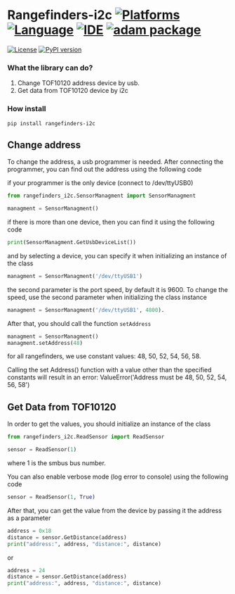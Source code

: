 # Rangefinders-i2c [![Platforms](https://img.shields.io/badge/Raspberry%20Pi-A22846?style=for-the-badge&logo=Raspberry%20Pi&logoColor=white)](https://img.shields.io/badge/Raspberry%20Pi-A22846?style=for-the-badge&logo=Raspberry%20Pi&logoColor=white) [![Language](https://img.shields.io/badge/Python-3776AB?style=for-the-badge&logo=python&logoColor=white)](https://img.shields.io/badge/Python-3776AB?style=for-the-badge&logo=python&logoColor=white) [![IDE](https://img.shields.io/badge/PyCharm-000000.svg?&style=for-the-badge&logo=PyCharm&logoColor=white)](https://img.shields.io/badge/PyCharm-000000.svg?&style=for-the-badge&logo=PyCharm&logoColor=white) [![adam package](https://img.shields.io/badge/adam_package-red?style=for-the-badge&logo=python&logoColor=white)](https://github.com/Adam-Software)

[![License](https://img.shields.io/github/license/Adam-Software/Rangefinders-i2c)](https://img.shields.io/github/license/Adam-Software/Rangefinders-i2c)
[![PyPI version](https://badge.fury.io/py/rangefinders-i2c.svg)](https://badge.fury.io/py/rangefinders-i2c)

### What the library can do?
1. Change TOF10120 address device by usb. 
2. Get data from TOF10120 device by i2c

### How install
```commandline
pip install rangefinders-i2c
```

## Change address

To change the address, a usb programmer is needed.
After connecting the programmer, you can find out the address using the following code


if your programmer is the only device (connect to /dev/ttyUSB0)
```python
from rangefinders_i2c.SensorManagment import SensorManagment

managment = SensorManagment()
```
if there is more than one device, then you can find it using the following code
```python
print(SensorManagment.GetUsbDeviceList())
```
and by selecting a device, you can specify it when initializing an instance of the class
```python
managment = SensorManagment('/dev/ttyUSB1')
```
the second parameter is the port speed, by default it is 9600. To change the speed, use the second parameter when initializing the class instance
```python
managment = SensorManagment('/dev/ttyUSB1', 4800).
```
After that, you should call the function `setAddress`
```python
managment = SensorManagment()
managment.setAddress(48)
```
for all rangefinders, we use constant values: 48, 50, 52, 54, 56, 58.

Calling the set Address() function with a value other than the specified constants will result in an error: ValueError('Address must be 48, 50, 52, 54, 56, 58')

## Get Data from TOF10120

In order to get the values, you should initialize an instance of the class

```python
from rangefinders_i2c.ReadSensor import ReadSensor

sensor = ReadSensor(1)
```
where 1 is the smbus bus number.

You can also enable verbose mode (log error to console) using the following code
```python
sensor = ReadSensor(1, True)
```

After that, you can get the value from the device by passing it the address as a parameter

```python
address = 0x18
distance = sensor.GetDistance(address)
print("address:", address, "distance:", distance)
```

or

```python
address = 24
distance = sensor.GetDistance(address)
print("address:", address, "distance:", distance)
```





